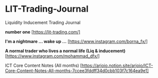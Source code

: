 # LIT-Trading-Journal
Liquidity Inducement Trading Journal

**number one**
[https://lit-trading.com/]

**I'm a nightmare ... wake up ...**
[https://www.instagram.com/borna_fx/]


**A normal trader who lives a normal life (Liq & inducement)**
[https://www.instagram.com/mohammad_dfx/]  



ICT Core Content Notes (All months)
[https://arjoio.notion.site/arjoio/ICT-Core-Content-Notes-All-months-7ccee3fddff34d0cbb103f7c164ea9e1]
